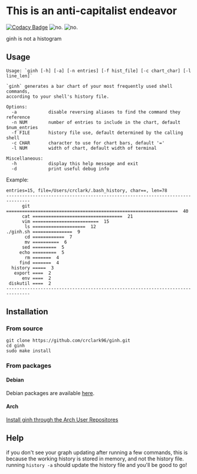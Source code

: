 # This is an anti-capitalist endeavor

[![Codacy Badge](https://api.codacy.com/project/badge/Grade/b6429fde76ae4e529ec53f6ee613fcea)](https://app.codacy.com/app/crclark96/ginh?utm_source=github.com&utm_medium=referral&utm_content=crclark96/ginh&utm_campaign=Badge_Grade_Dashboard)
![no.](https://img.shields.io/github/last-commit/crclark96/ginh.svg?style=popout)
![no.](https://img.shields.io/github/languages/top/crclark96/ginh.svg?colorB=purple&style=popout)


ginh is not a histogram

## Usage

```
Usage: `ginh [-h] [-a] [-n entries] [-f hist_file] [-c chart_char] [-l line_len]`

`ginh` generates a bar chart of your most frequently used shell commands,
according to your shell's history file.

Options:
  -a            disable reversing aliases to find the command they reference
  -n NUM        number of entries to include in the chart, default $num_entries
  -f FILE       history file use, default determined by the calling shell
  -c CHAR       character to use for chart bars, default '='
  -l NUM        width of chart, default width of terminal

Miscellaneous:
  -h            display this help message and exit
  -d            print useful debug info
```

Example:

```
entries=15, file=/Users/crclark/.bash_history, char==, len=78
-------------------------------------------------------------------------------
      git =================================================================  40
      cat ==================================  21
      vim =========================  15
       ls ====================  12
./ginh.sh ===============  9
       cd ============  7
       mv ==========  6
      sed =========  5
     echo =========  5
       rm =======  4
     find =======  4
  history =====  3
   export ====  2
      env ====  2
 diskutil ====  2
-------------------------------------------------------------------------------
```

## Installation

### From source

```
git clone https://github.com/crclark96/ginh.git
cd ginh
sudo make install
```

### From packages

#### Debian

Debian packages are available [here](https://github.com/crclark96/ginh/releases).

#### Arch

[Install ginh through the Arch User Repositores](https://aur.archlinux.org/packages/ginh/)

## Help

if you don't see your graph updating after running a few commands, this is
because the working history is stored in memory, and not the history file.
running `history -a` should update the history file and you'll be good to
go!

